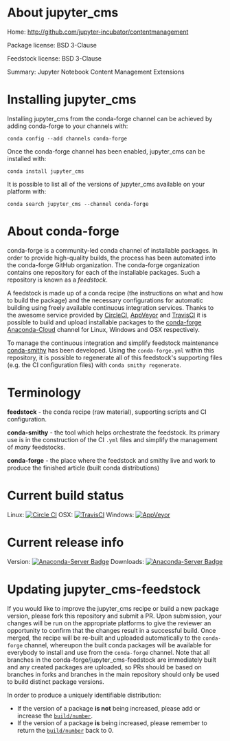 About jupyter_cms
=================

Home: http://github.com/jupyter-incubator/contentmanagement

Package license: BSD 3-Clause

Feedstock license: BSD 3-Clause

Summary: Jupyter Notebook Content Management Extensions



Installing jupyter_cms
======================

Installing jupyter_cms from the conda-forge channel can be achieved by adding conda-forge to your channels with:

```
conda config --add channels conda-forge
```

Once the conda-forge channel has been enabled, jupyter_cms can be installed with:

```
conda install jupyter_cms
```

It is possible to list all of the versions of jupyter_cms available on your platform with:

```
conda search jupyter_cms --channel conda-forge
```


About conda-forge
=================

conda-forge is a community-led conda channel of installable packages.
In order to provide high-quality builds, the process has been automated into the
conda-forge GitHub organization. The conda-forge organization contains one repository
for each of the installable packages. Such a repository is known as a *feedstock*.

A feedstock is made up of a conda recipe (the instructions on what and how to build
the package) and the necessary configurations for automatic building using freely
available continuous integration services. Thanks to the awesome service provided by
[CircleCI](https://circleci.com/), [AppVeyor](http://www.appveyor.com/)
and [TravisCI](https://travis-ci.org/) it is possible to build and upload installable
packages to the [conda-forge](https://anaconda.org/conda-forge)
[Anaconda-Cloud](http://docs.anaconda.org/) channel for Linux, Windows and OSX respectively.

To manage the continuous integration and simplify feedstock maintenance
[conda-smithy](http://github.com/conda-forge/conda-smithy) has been developed.
Using the ``conda-forge.yml`` within this repository, it is possible to regenerate all of
this feedstock's supporting files (e.g. the CI configuration files) with ``conda smithy regenerate``.


Terminology
===========

**feedstock** - the conda recipe (raw material), supporting scripts and CI configuration.

**conda-smithy** - the tool which helps orchestrate the feedstock.
                   Its primary use is in the construction of the CI ``.yml`` files
                   and simplify the management of *many* feedstocks.

**conda-forge** - the place where the feedstock and smithy live and work to
                  produce the finished article (built conda distributions)

Current build status
====================

Linux: [![Circle CI](https://circleci.com/gh/conda-forge/jupyter_cms-feedstock.svg?style=shield)](https://circleci.com/gh/conda-forge/jupyter_cms-feedstock)
OSX: [![TravisCI](https://travis-ci.org/conda-forge/jupyter_cms-feedstock.svg?branch=master)](https://travis-ci.org/conda-forge/jupyter_cms-feedstock)
Windows: [![AppVeyor](https://ci.appveyor.com/api/projects/status/github/conda-forge/jupyter_cms-feedstock?svg=True)](https://ci.appveyor.com/project/conda-forge/jupyter-cms-feedstock/branch/master)

Current release info
====================
Version: [![Anaconda-Server Badge](https://anaconda.org/conda-forge/jupyter_cms/badges/version.svg)](https://anaconda.org/conda-forge/jupyter_cms)
Downloads: [![Anaconda-Server Badge](https://anaconda.org/conda-forge/jupyter_cms/badges/downloads.svg)](https://anaconda.org/conda-forge/jupyter_cms)


Updating jupyter_cms-feedstock
==============================

If you would like to improve the jupyter_cms recipe or build a new
package version, please fork this repository and submit a PR. Upon submission,
your changes will be run on the appropriate platforms to give the reviewer an
opportunity to confirm that the changes result in a successful build. Once
merged, the recipe will be re-built and uploaded automatically to the
`conda-forge` channel, whereupon the built conda packages will be available for
everybody to install and use from the `conda-forge` channel.
Note that all branches in the conda-forge/jupyter_cms-feedstock are
immediately built and any created packages are uploaded, so PRs should be based
on branches in forks and branches in the main repository should only be used to
build distinct package versions.

In order to produce a uniquely identifiable distribution:
 * If the version of a package **is not** being increased, please add or increase
   the [``build/number``](http://conda.pydata.org/docs/building/meta-yaml.html#build-number-and-string).
 * If the version of a package **is** being increased, please remember to return
   the [``build/number``](http://conda.pydata.org/docs/building/meta-yaml.html#build-number-and-string)
   back to 0.
